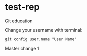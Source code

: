 # test-rep
Git education

Change your username with terminal:

`git config user.name "User Name"`

Master change 1
